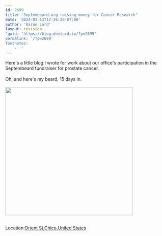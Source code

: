 ```yaml
---
id: 2699
title: 'Septembeard.org raising money for Cancer Research'
date: '2024-03-13T17:26:26-07:00'
author: 'Aaron Lord'
layout: revision
"guid: 'https://blog.devlord.io/?p=2699'
permalink: '/?p=2699'
footnotes:
    - ''
---
```


Here's a little blog I wrote for work about our office's participation in the Septembeard fundraiser for prostate cancer.<br /><br />Oh, and here's my beard, 15 days in.<br /><br /><a href='https://picasaweb.google.com/112726488856143545477/BloggerPictures?authkey=Gv1sRgCPSxo5uJ0ISejQE#5652663200175154130'><img src='http://lh6.ggpht.com/-xcovVv7hOIw/TnJLO0Fc49I/AAAAAAAAJ_Q/Xf9hARxgCSk/s288/1.jpg' border='0' width='400' height='400'></a><br /><br />

<p class='blogpress_location'>Location:<a href='http://maps.google.com/maps?q=Orient%20St,Chico,United%20States%4039.729206%2C-121.835483&amp;z=10'>Orient St,Chico,United States</a></p>

<div class="blogger-post-footer"><img width='1' height='1' src='https://blogger.googleusercontent.com/tracker/2602771351651662379-8342770544916745671?l=mustfollow.blogspot.com' alt='' /></div>